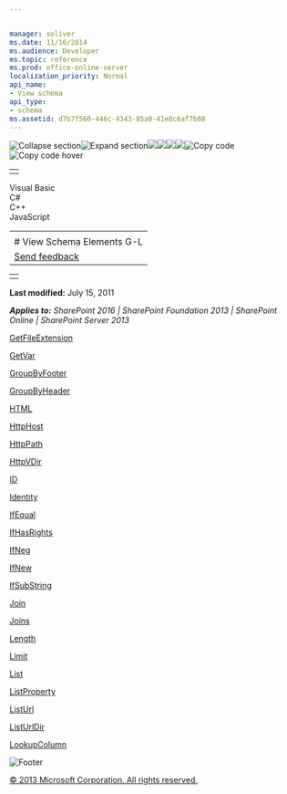 ```yaml
---


manager: soliver
ms.date: 11/16/2014
ms.audience: Developer
ms.topic: reference
ms.prod: office-online-server
localization_priority: Normal
api_name:
- View schema
api_type:
- schema
ms.assetid: d7b7f560-446c-4343-85a0-41e8c6af7b08
---
```


![Collapse
section](../icons/collapse_all.gif "Collapse section")![Expand
section](../icons/expand_all.gif "Expand section")![](../icons/collapse_all.gif)![](../icons/expand_all.gif)![](../icons/dropdown.gif)![](../icons/dropdownHover.gif)![Copy
code](../icons/copycode.gif "Copy code")![Copy code
hover](../icons/copycodeHighlight.gif "Copy code hover")
<table>
<tbody>
<tr class="odd">
<td align="left"></td>
</tr>
</tbody>
</table>

Visual Basic  
C\#  
C++  
JavaScript  

<table>
<tbody>
<tr class="odd">
<td align="left"><span id="runningHeaderText"></span></td>
</tr>
<tr class="even">
<td align="left"># View Schema Elements G-L</td>
</tr>
<tr class="odd">
<td align="left"><span id="headfeedbackarea" class="feedbackhead"><a href="javascript:SubmitFeedback(&#39;docthis@Microsoft.com&#39;,&#39;&#39;,&#39;&#39;,&#39;&#39;,&#39;1.0.18082.1225&#39;,&#39;%0\dThank%20you%20for%20your%20feedback.%20The%20developer%20writing%20teams%20use%20your%20feedback%20to%20improve%20documentation.%20While%20we%20are%20reviewing%20your%20feedback,%20we%20may%20send%20you%20e-mail%20to%20ask%20for%20clarification%20or%20feedback%20on%20a%20solution.%20We%20do%20not%20use%20your%20e-mail%20address%20for%20any%20other%20purpose%20and%20we%20delete%20it%20after%20we%20finish%20our%20review.%0\AFor%20further%20information%20about%20the%20privacy%20policies%20of%20Microsoft,%20please%20see%20http://privacy.microsoft.com/en-us/default.aspx.%0\A%0\d&#39;,&#39;Customer%20feedback&#39;);">Send feedback</a></span></td>
</tr>
</tbody>
</table>

<table>
<colgroup>
<col width="100%" />
</colgroup>
<tbody>
<tr class="odd">
<td align="left"></td>
</tr>
</tbody>
</table>

**Last modified:** July 15, 2011

***Applies to:** SharePoint 2016 | SharePoint Foundation 2013 |
SharePoint Online | SharePoint Server 2013*

[GetFileExtension](getfileextension-element-view.htm)

[GetVar](getvar-element-view.htm)

[GroupByFooter](groupbyfooter-element-list.htm)

[GroupByHeader](groupbyheader-element-list.htm)

[HTML](html-element-view.htm)

[HttpHost](httphost-element-view.htm)

[HttpPath](httppath-element-view.htm)

[HttpVDir](httpvdir-element-view.htm)

[ID](id-element-view.htm)

[Identity](identity-element-view.htm)

[IfEqual](ifequal-element-view.htm)

[IfHasRights](ifhasrights-element-view.htm)

[IfNeg](ifneg-element-view.htm)

[IfNew](ifnew-element-view.htm)

[IfSubString](ifsubstring-element-view.htm)

[Join](join-element-view.htm)

[Joins](joins-element-view.htm)

[Length](length-element-view.htm)

[Limit](limit-element-view.htm)

[List](list-element-view.htm)

[ListProperty](listproperty-element-view.htm)

[ListUrl](listurl-element-view.htm)

[ListUrlDir](listurldir-element-view.htm)

[LookupColumn](lookupcolumn-element-view.htm)

![Footer](../icons/footer.gif "Footer")

[© 2013 Microsoft Corporation. All rights
reserved.](office-2013-documentation-copyright-notice.htm)



